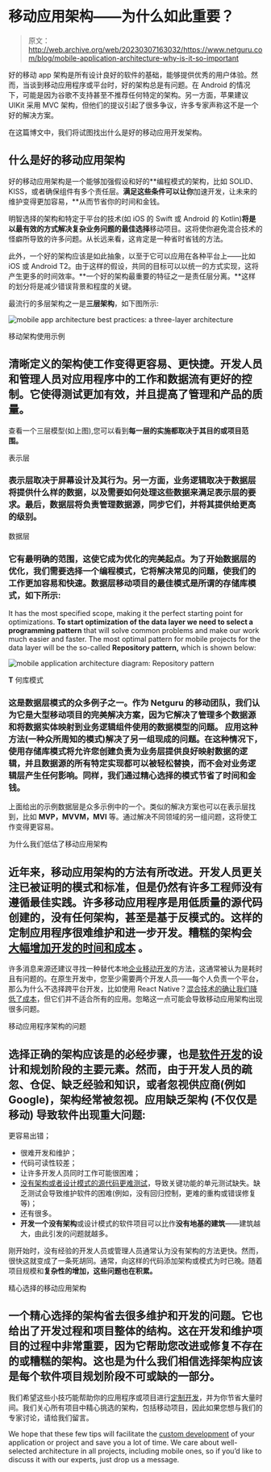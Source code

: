 # 移动应用架构——为什么如此重要？

> 原文：<http://web.archive.org/web/20230307163032/https://www.netguru.com/blog/mobile-application-architecture-why-is-it-so-important>

 好的移动 app 架构是所有设计良好的软件的基础，能够提供优秀的用户体验。然而，当谈到移动应用程序或平台时，好的架构总是有问题。在 Android 的情况下，可能是因为谷歌不支持甚至不推荐任何特定的架构。另一方面，苹果建议 UIKit 采用 MVC 架构，但他们的提议引起了很多争议，许多专家声称这不是一个好的解决方案。

在这篇博文中，我们将试图找出什么是好的移动应用开发架构。

## 什么是好的移动应用架构

好的移动应用架构是一个能够加强假设和好的**编程模式的架构，比如 SOLID、KISS，或者确保组件有多个责任层。**满足这些条件可以让你**加速开发，让未来的维护变得更加容易，**从而节省你的时间和金钱。

明智选择的架构和特定于平台的技术(如 iOS 的 Swift 或 Android 的 Kotlin)**将是以最有效的方式解决复杂业务问题的最佳选择**移动项目。这将使你避免混合技术的怪癖所导致的许多问题。从长远来看，这肯定是一种省时省钱的方法。

此外，一个好的架构应该是如此抽象，以至于它可以应用在各种平台上——比如 iOS 或 Android T2。由于这样的假设，共同的目标可以以统一的方式实现，这将产生更多的时间效率。**一个好的架构最重要的特征之一是责任层分离。**这样的划分将是减少错误背景和程度的关键。

最流行的多层架构之一是**三层架构**，如下图所示:

![mobile app architecture best practices: a three-layer architecture](img/b9e1e011d9b5b19549987bef1ba6788e.png)

移动架构使用示例

## 清晰定义的架构使工作变得更容易、更快捷。开发人员和管理人员**对应用程序中的工作和数据流**有更好的控制。它使得测试更加有效，并且提高了管理和产品的质量。

查看一个三层模型(如上图),您可以看到**每一层的实施都取决于其目的或项目范围。**

表示层

### 表示层取决于屏幕设计及其行为。另一方面，业务逻辑取决于数据层将提供什么样的数据，以及需要如何处理这些数据来满足表示层的要求。最后，数据层将负责管理数据源，同步它们，并将其提供给更高的级别。

数据层

### 它有最明确的范围，这使它成为优化的完美起点。**为了开始数据层的优化，我们需要选择一个编程模式**，它将解决常见的问题，使我们的工作更加容易和快速。数据层移动项目的最佳模式是所谓的**存储库模式**，如下所示:  

It has the most specified scope, making it the perfect starting point for optimizations. **To start optimization of the data layer we need to select a programming pattern** that will solve common problems and make our work much easier and faster. The most optimal pattern for mobile projects for the data layer will be the so-called **Repository pattern,** which is shown below:  

![mobile application architecture diagram: Repository pattern](img/3f33e7448e957d3dd8c3ceece969e6ce.png)

**T** 何库模式

### 这是数据层模式的众多例子之一。作为 Netguru 的移动团队，我们认为它是大型移动项目的完美解决方案，因为它解决了管理多个数据源和将数据实体映射到业务逻辑组件使用的数据模型的问题。  应用这种方法(一种众所周知的模式)解决了另一组现成的问题。在这种情况下，使用存储库模式将允许您**创建负责为业务层提供良好映射数据的逻辑**，并且数据源的所有特定实现都可以被轻松替换，而不会对业务逻辑层产生任何影响。同样，我们**通过精心选择的模式节省了时间和金钱。**

上面给出的示例数据层是众多示例中的一个。类似的解决方案也可以在表示层找到，比如 **MVP，MVVM，MVI** 等。通过解决不同领域的另一组问题，这将使工作变得更容易。

为什么我们低估了移动应用架构

## 近年来，移动应用架构的方法有所改进。开发人员更关注已被证明的模式和标准，但是仍然有许多工程师没有遵循最佳实践。许多移动应用程序是用低质量的源代码创建的，没有任何架构，甚至是基于反模式的。这样的定制应用程序很难维护和进一步开发。糟糕的架构会 [大幅增加开发的时间和成本](/web/20220927122402/https://www.netguru.com/blog/mobile-app-development-cost-how-to-estimate-your-mobile-project) 。

许多消息来源还建议寻找一种替代本地[企业移动开发](/web/20220927122402/https://www.netguru.com/services/enterprise-mobile-app-development)的方法，这通常被认为是耗时且有问题的。在原生开发中，您至少需要两个开发人员——每个人负责一个平台，那么为什么不选择跨平台开发，比如使用 React Native？[混合技术的确让我们降低了成本](/web/20220927122402/https://www.netguru.com/blog/cross-platform-mobile-apps-development)，但它们并不适合所有的应用。忽略这一点可能会导致移动应用架构出现很多问题。

移动应用程序架构的问题

## 选择正确的架构应该是的必经步骤，也是[软件开发](/web/20220927122402/https://www.netguru.com/services/software-development)的设计和规划阶段的主要元素。然而，由于开发人员的疏忽、仓促、缺乏经验和知识，或者忽视供应商(例如 Google)，架构经常被忽视。应用缺乏架构 (不仅仅是移动) 导致软件出现重大问题:

更容易出错；

*   很难开发和维护；
*   代码可读性较差；
*   让许多开发人员同时工作可能很困难；
*   [没有架构或者设计模式的源代码更难测试](/web/20220927122402/https://www.netguru.com/blog/how-to-test-android-app)，导致关键功能的单元测试缺失。缺乏测试会导致维护软件的困难(例如，没有回归控制，更难的重构或错误修复等)；
*   还有很多。
*   **开发一个没有架构**或设计模式的软件项目可以比作**没有地基的建筑**——建筑越大，由此引发的问题就越多。

刚开始时，没有经验的开发人员或管理人员通常认为没有架构的方法更快。然而，很快这就变成了一条死胡同。通常，向这样的代码添加架构或模式为时已晚。随着项目规模和**复杂性的增加，这些问题也在积累。**

精心选择的移动应用架构

## 一个精心选择的架构**省去很多维护和开发的问题。**它也给出了开发过程和项目整体的结构。这在开发和维护项目的过程中非常重要，因为它帮助您改进或修复不存在的或糟糕的架构。这也是为什么我们相信**选择架构应该是每个软件项目规划阶段**不可或缺的一部分。

我们希望这些小技巧能帮助你的应用程序或项目进行[定制开发](/web/20220927122402/https://www.netguru.com/services/custom-software-development)，并为你节省大量时间。我们关心所有项目中精心挑选的架构，包括移动项目，因此如果您想与我们的专家讨论，请给我们留言。

We hope that these few tips will facilitate the [custom development](/web/20220927122402/https://www.netguru.com/services/custom-software-development) of your application or project and save you a lot of time. We care about well-selected architecture in all projects, including mobile ones, so if you’d like to discuss it with our experts, just drop us a message.